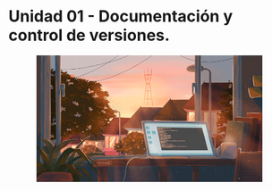 # Unidad 01 - Documentación y control de versiones.
<div align=center>
    <img src="../../extras/data.gif" alt="data" width="80%">
</div>